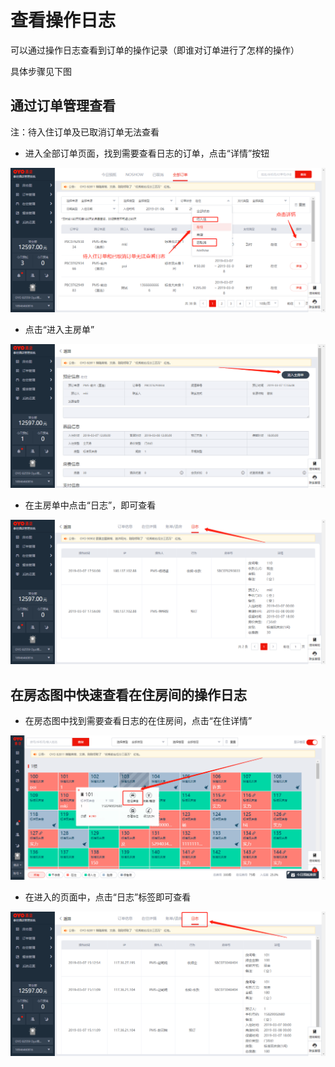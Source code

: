 # 查看操作日志

可以通过操作日志查看到订单的操作记录（即谁对订单进行了怎样的操作）

具体步骤见下图

## 通过订单管理查看

注：待入住订单及已取消订单无法查看

* 进入全部订单页面，找到需要查看日志的订单，点击“详情”按钮

![](../.gitbook/assets/image%20%28285%29.png)

* 点击“进入主房单”

![](../.gitbook/assets/image%20%28532%29.png)

* 在主房单中点击“日志”，即可查看

![](../.gitbook/assets/image%20%2830%29.png)

## 在房态图中快速查看在住房间的操作日志

* 在房态图中找到需要查看日志的在住房间，点击“在住详情”

![](../.gitbook/assets/image%20%28524%29.png)

* 在进入的页面中，点击“日志”标签即可查看

![](../.gitbook/assets/image%20%28305%29.png)

